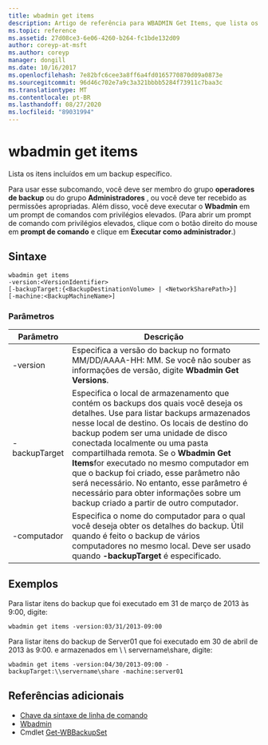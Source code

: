 ```yaml
---
title: wbadmin get items
description: Artigo de referência para WBADMIN Get Items, que lista os itens incluídos em um backup específico.
ms.topic: reference
ms.assetid: 27d08ce3-6e06-4260-b264-fc1bde132d09
author: coreyp-at-msft
ms.author: coreyp
manager: dongill
ms.date: 10/16/2017
ms.openlocfilehash: 7e82bfc6cee3a8ff6a4fd0165770870d09a0873e
ms.sourcegitcommit: 96d46c702e7a9c3a321bbbb5284f73911c7baa3c
ms.translationtype: MT
ms.contentlocale: pt-BR
ms.lasthandoff: 08/27/2020
ms.locfileid: "89031994"
---
```

# <a name="wbadmin-get-items"></a>wbadmin get items



Lista os itens incluídos em um backup específico.

Para usar esse subcomando, você deve ser membro do grupo **operadores de backup** ou do grupo **Administradores** , ou você deve ter recebido as permissões apropriadas. Além disso, você deve executar o **Wbadmin** em um prompt de comandos com privilégios elevados. (Para abrir um prompt de comando com privilégios elevados, clique com o botão direito do mouse em **prompt de comando** e clique em **Executar como administrador**.)

## <a name="syntax"></a>Sintaxe

```
wbadmin get items
-version:<VersionIdentifier>
[-backupTarget:{<BackupDestinationVolume> | <NetworkSharePath>}]
[-machine:<BackupMachineName>]
```

### <a name="parameters"></a>Parâmetros

|Parâmetro|Descrição|
|---------|-----------|
|-version|Especifica a versão do backup no formato MM/DD/AAAA-HH: MM. Se você não souber as informações de versão, digite **Wbadmin Get Versions**.|
|-backupTarget|Especifica o local de armazenamento que contém os backups dos quais você deseja os detalhes. Use para listar backups armazenados nesse local de destino. Os locais de destino do backup podem ser uma unidade de disco conectada localmente ou uma pasta compartilhada remota. Se o **Wbadmin Get Items**for executado no mesmo computador em que o backup foi criado, esse parâmetro não será necessário. No entanto, esse parâmetro é necessário para obter informações sobre um backup criado a partir de outro computador.|
|-computador|Especifica o nome do computador para o qual você deseja obter os detalhes do backup. Útil quando é feito o backup de vários computadores no mesmo local. Deve ser usado quando **-backupTarget** é especificado.|

## <a name="examples"></a>Exemplos

Para listar itens do backup que foi executado em 31 de março de 2013 às 9:00, digite:
```
wbadmin get items -version:03/31/2013-09:00
```
Para listar itens do backup de Server01 que foi executado em 30 de abril de 2013 às 9:00. e armazenados em \\ \\ servername\share, digite:
```
wbadmin get items -version:04/30/2013-09:00 -backupTarget:\\servername\share -machine:server01
```

## <a name="additional-references"></a>Referências adicionais

- [Chave da sintaxe de linha de comando](command-line-syntax-key.md)
-   [Wbadmin](wbadmin.md)
-   Cmdlet [Get-WBBackupSet](/powershell/module/windowserverbackup/?view=winserver2012r2-ps)
